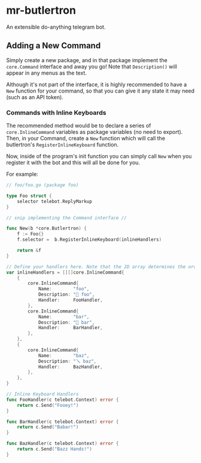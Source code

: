 # mr-butlertron
An extensible do-anything telegram bot.

## Adding a New Command

Simply create a new package, and in that package implement the `core.Command` interface and away you go! Note that `Description()` will appear in any menus as the text.

Although it's not part of the interface, it is highly recommended to have a `New` function for your command, so that you can give it any state it may need (such as an API token).

### Commands with Inline Keyboards

The recommended method would be to declare a series of `core.InlineCommand` variables as package variables (no need to export). Then, in your Command, create a `New` function which will call the butlertron's `RegisterInlineKeyboard` function.

Now, inside of the program's init function you can simply call `New` when you register it with the bot and this will all be done for you.

For example:

```go
// foo/foo.go (package foo)

type Foo struct {
	selector telebot.ReplyMarkup
}

// snip implementing the Command interface // 

func New(b *core.Butlertron) {
	f := Foo{}
	f.selector =  b.RegisterInlineKeyboard(inlineHandlers)

	return &f
}

// Define your handlers here. Note that the 2D array determines the order it will be displayed in
var inlineHandlers = [][]core.InlineCommand{
	{
		core.InlineCommand{
			Name:        "foo",
			Description: "🔧 foo",
			Handler:     FooHandler,
		},
		core.InlineCommand{
			Name:        "bar",
			Description: "🔨 bar",
			Handler:     BarHandler,
		},
	},
	{
		core.InlineCommand{
			Name:        "baz",
			Description: "🪛 baz",
			Handler:     BazHandler,
		},
	},
}

// Inline Keyboard Handlers
func FooHandler(c telebot.Context) error {
	return c.Send("Fooey!")
}

func BarHandler(c telebot.Context) error {
	return c.Send("Babar!")
}

func BazHandler(c telebot.Context) error {
	return c.Send("Bazz Hands!")
}
```

